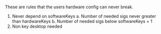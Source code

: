 These are rules that the users hardware config can never break.
1. Never depend on softwareKeys
  a. Number of needed sigs never greater than hardwareKeys
  b. Number of needed sigs below softwareKeys + 1
2. Non key desktop needed
